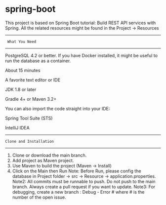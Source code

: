 # spring-boot

This project is based on Spring Boot tutorial: Build REST API services with Spring.
All the related resources might be found in the Project -> Resources

***********************
     What You Need
***********************


PostgreSQL 4.2 or better. If you have Docker installed, it might be useful to run the database as a container.

About 15 minutes

A favorite text editor or IDE

JDK 1.8 or later

Gradle 4+ or Maven 3.2+

You can also import the code straight into your IDE:

Spring Tool Suite (STS)

IntelliJ IDEA

********************************
    Clone and Installation
********************************

1. Clone or download the main branch.
2. Add project as Maven project.
3. Use Maven to build the project (Maven -> Install)
4. Click on the Main then Run
Note: Before Run, please config the database in Project folder -> src -> Resource -> application.properties.
Note2: All commits must be runnable to push. Do not push to the main branch. Always create a pull request if you want to update.
Note3: For debugging, create a new branch : Debug - Error # where # is the number of the open issue.

